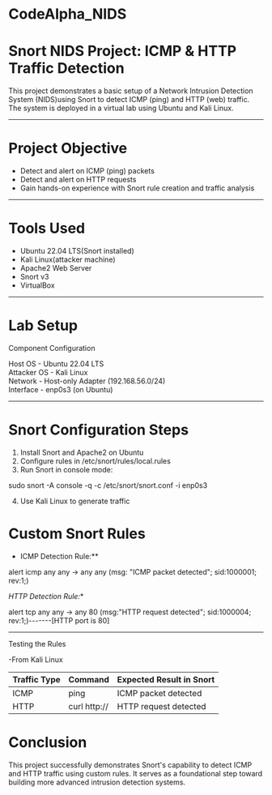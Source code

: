 # CodeAlpha_NIDS
# Snort NIDS Project: ICMP & HTTP Traffic Detection

This project demonstrates a basic setup of a Network Intrusion Detection System (NIDS)using Snort to detect ICMP (ping) and HTTP (web) traffic. The system is deployed in a virtual lab using Ubuntu and Kali Linux.

---

# Project Objective

- Detect and alert on ICMP (ping) packets
- Detect and alert on HTTP requests
- Gain hands-on experience with Snort rule creation and traffic analysis

---

# Tools Used

- Ubuntu 22.04 LTS(Snort installed)
- Kali Linux(attacker machine)
- Apache2 Web Server
- Snort v3
- VirtualBox

---

# Lab Setup

Component        Configuration 

Host OS      -    Ubuntu 22.04 LTS                        
Attacker OS  -  Kali Linux                              
Network      -  Host-only Adapter (192.168.56.0/24)     
Interface    -  enp0s3 (on Ubuntu)                    

---

# Snort Configuration Steps

1. Install Snort and Apache2 on Ubuntu
2. Configure rules in /etc/snort/rules/local.rules
3. Run Snort in console mode:

sudo snort -A console -q -c /etc/snort/snort.conf -i enp0s3


4. Use Kali Linux to generate traffic


# Custom Snort Rules

* ICMP Detection Rule:**

alert icmp any any -> any any (msg: "ICMP packet detected"; sid:1000001; rev:1;)


*HTTP Detection Rule:**

alert tcp any any -> any 80 (msg:"HTTP request detected"; sid:1000004; rev:1;)-------[HTTP port is 80]

---

Testing the Rules

-From Kali Linux

| Traffic Type | Command                      | Expected Result in Snort 
|--------------|-------------------------------------|-------------------------
| ICMP         | ping <Ubuntu-IP>             | ICMP packet detected
| HTTP         | curl http://<Ubuntu-IP>      | HTTP request detected   




# Conclusion

This project successfully demonstrates Snort's capability to detect ICMP and HTTP traffic using custom rules. It serves as a foundational step toward building more advanced intrusion detection systems.
